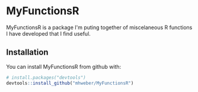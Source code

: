 
<!-- README.md is generated from README.Rmd. Please edit that file -->
MyFunctionsR
============

MyFunctionsR is a package I'm puting together of miscelaneous R functions I have developed that I find useful.

Installation
------------

You can install MyFunctionsR from github with:

``` r
# install.packages("devtools")
devtools::install_github("mhweber/MyFunctionsR")
```

